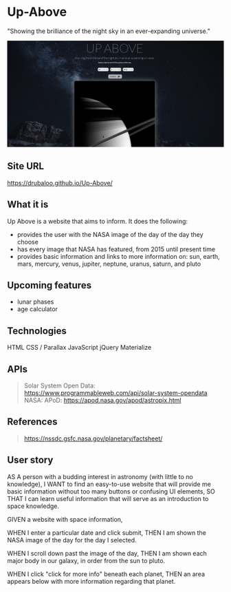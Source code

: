 # Up-Above
"Showing the brilliance of the night sky in an ever-expanding universe."

![Image of Preview](./preview.png)

## Site URL
https://drubaloo.github.io/Up-Above/

## What it is
Up Above is a website that aims to inform. It does the following:
- provides the user with the NASA image of the day of the day they choose
- has every image that NASA has featured, from 2015 until present time
- provides basic information and links to more information on: sun, earth, mars, mercury, venus, jupiter, neptune, uranus, saturn, and pluto

## Upcoming features
- lunar phases
- age calculator

## Technologies
HTML
CSS / Parallax
JavaScript
jQuery
Materialize

## APIs
> Solar System Open Data: https://www.programmableweb.com/api/solar-system-opendata
> NASA: APoD: https://apod.nasa.gov/apod/astropix.html

## References
> https://nssdc.gsfc.nasa.gov/planetary/factsheet/

## User story
AS A person with a budding interest in astronomy (with little to no knowledge),
I WANT to find an easy-to-use website that will provide me basic information without too many buttons or confusing UI elements,
SO THAT I can learn useful information that will serve as an introduction to space knowledge.


GIVEN a website with space information,

WHEN I enter a particular date and click submit,
THEN I am shown the NASA image of the day for the day I selected.

WHEN I scroll down past the image of the day,
THEN I am shown each major body in our galaxy, in order from the sun to pluto.

WHEN I click "click for more info" beneath each planet,
THEN an area appears below with more information regarding that planet.




